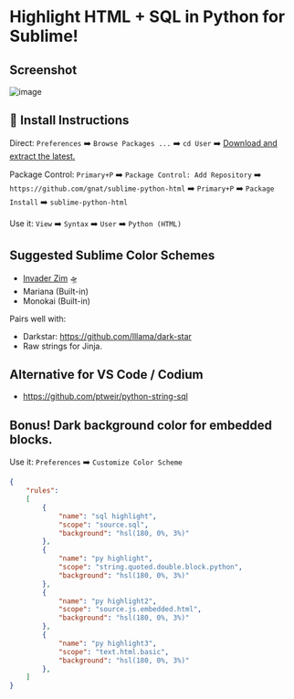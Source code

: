 # Highlight HTML + SQL in Python for Sublime!

## Screenshot

![image](https://user-images.githubusercontent.com/24665/183111942-9d6e8dc7-6b82-47fb-9492-07d25ffc6523.png)

## 🚨 Install Instructions

Direct: `Preferences` ➡️ `Browse Packages ...` ➡️ `cd User` ➡️ [Download and extract the latest.](https://github.com/gnat/sublime-python-html/archive/refs/heads/main.zip)

Package Control: `Primary+P` ➡️ `Package Control: Add Repository` ➡️ `https://github.com/gnat/sublime-python-html` ➡️ `Primary+P` ➡️ `Package Install` ➡️ `sublime-python-html`

Use it: `View` ➡️ `Syntax` ➡️ `User` ➡️ `Python (HTML)`

## Suggested Sublime Color Schemes

* [Invader Zim](https://github.com/gnat/sublime-invader-zim) 🛸
* Mariana (Built-in)
* Monokai (Built-in)

Pairs well with:
* Darkstar: https://github.com/lllama/dark-star
* Raw strings for Jinja.

## Alternative for VS Code / Codium

* https://github.com/ptweir/python-string-sql

## Bonus! Dark background color for embedded blocks.

Use it: `Preferences` ➡️ `Customize Color Scheme`

```json
{
	"rules":
	[
		{
			"name": "sql highlight",
			"scope": "source.sql",
			"background": "hsl(180, 0%, 3%)"
		},
		{
			"name": "py highlight",
			"scope": "string.quoted.double.block.python",
			"background": "hsl(180, 0%, 3%)"
		},
		{
			"name": "py highlight2",
			"scope": "source.js.embedded.html",
			"background": "hsl(180, 0%, 3%)"
		},
		{
			"name": "py highlight3",
			"scope": "text.html.basic",
			"background": "hsl(180, 0%, 3%)"
		},
	]
}

```
